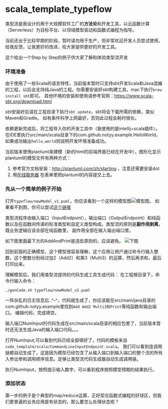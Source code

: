 # scala_template_typeflow
类型流是我设计的用于大规模软件工厂的**方法论**和开发工具，以云函数计算（Serverless）为目标平台、以领域模型驱动和函数式编程为指导。

当前还出于比较早期的阶段，暂时请勿用于生产，但非常欢迎开发人员尝试使用，给我反馈，让我更好的改进，给大家提供更好的开发工具。

这个给出一个Step by Step的例子供大家了解和体验类型流开发

### 环境准备
由于使用了一些Scala的语言特性，当前版本暂时只支持sbt开发Scala和Java混编的工程，以后会支持纯Java的工程。你需要安装好sbt构建工具，mac下执行`brew install sbt`即可。
其他环境的安装和使用请参考官网：https://www.scala-sbt.org/download.html

sbt安装好后请在工程目录下执行`sbt update`，sbt将会下载所需的依赖，类似Maven和Gradle。 如有条件科学上网最好，否则此过程会耗时很长。

依赖更新完成后，将工程导入你的开发工具中（我使用的是intellij+scala插件）。
在IDE里执行src/main/scala目录下的com.github.notyy.example.HelloWorld，如果成功输出`hello,world`则说明开发环境准备成功。

当前版本使用plantuml来建模（新的html的前端界面已经在开发中），图形化显示plantuml的模型文件有两种方式：
1. 参考官方文档安装：http://plantuml.com/zh/starting ，注意还需要安装dot
2. 用[在线服务器](http://www.plantuml.com/plantuml/uml/SyfFKj2rKt3CoKnELR1Io4ZDoSa70000) 在表单里把plantuml的内容提交上去。

### 先从一个简单的例子开始 
打开`typeflow/newModel_v1.puml`，你应该看到一个这样的模型图![模型图](http://www.plantuml.com/plantuml/png/bP31QlCm48JF_pw5o3s7Fxc546ARbXhIrBUUXIKS4MbbfDr2A7ttsb6etPe4R30icc-6sOLz91c8dGM8PuEj3DA9sieOnIVyosLzRe9dL8MtFcotXNTEeZeOr2MsJ4-eMc-GTZkHSx2NT-yLYEvxvCn24sUwCsikZ2z4xKpZ6zCilkAWdnbhCXux-c2Q4-MMzRrQf0DACX-wadJg34KmBdg4Bu1qnIExQsNnw7WtDbDg9Vvs6BHxKXKCafZkUfDVsP9PJytmKssvt8bZkTcKIBhH0KRpLUjxJHvJBFHQWbP3G9e7Tl5_qOT0yYJxUi3JFC9N2U_-53rA_aMcrM6lKR6py0q0)。
如果看不到图，你可以尝试[这个链接](http://www.plantuml.com/plantuml/uml/bP31QlCm48JF_pw5o3s7Fxc546ARbXhIrBUUXIKS4MbbfDr2A7ttsb6etPe4R30icc-6sOLz91c8dGM8PuEj3DA9sieOnIVyosLzRe9dL8MtFcotXNTEeZeOr2MsJ4-eMc-GTZkHSx2NT-yLYEvxvCn24sUwCsikZ2z4xKpZ6zCilkAWdnbhCXux-c2Q4-MMzRrQf0DACX-wadJg34KmBdg4Bu1qnIExQsNnw7WtDbDg9Vvs6BHxKXKCafZkUfDVsP9PJytmKssvt8bZkTcKIBhH0KRpLUjxJHvJBFHQWbP3G9e7Tl5_qOT0yYJxUi3JFC9N2U_-53rA_aMcrM6lKR6py0q0)   

类型流程序由输入端口（InputEndpoint），输出端口（OutputEndpoint）和纯函数以及在函数间传递的标准类型和自定义类型构成。类型流的原则是**副作用剥离**，既业务逻辑应该全部在纯函数里，
副作用全部在输入输出端口里。

如下图里面最下方的AddAndPrint是违反原则的，应该避免。 ![下图](http://www.plantuml.com/plantuml/png/bP31QW8n48RFpLC4xnwwtaGMTvUMBbYxjvx39gp1PB9CPWfI-kvTZRXMY-Xjo7pVpvyHoqWAYRqJSMkXLwYyR9sAKNwBfrArsmu3Www22xXOLC5x1NfbmTJGCxs0xeC5odDPChhTPmZwjbPW5nzH2sTt36z4_IFM1zFzSCDeNXbQiW46T6Mx3PMEpRzjo20eib-cKRGPw0gjZm74Zn3fR6lsXwRorhMERA5r9YyBZBi2T8C3Boy_T8BUsP6TNKU8KulfD9VhUZwlWKndK9pD-zsXmjLZYXNxNOAoCI3D8pl99kTTHN9Jp6pKnlceFV_LbWOqUoT-0G00)

回到前面的正确模型，这个模型很容易理解，这个应用让用户通过命令行输入整数，这个整数分别经过加2（Add2）和乘3（Multi3）的运算，然后再求和，最后打印出来。

理解模型后，我们用类型流提供的代码生成工具生成代码：
在工程根目录下，命令行输入命令：
```
./genCode.sh typeflow/newModel_v1.puml
```
一阵杂乱的日志信息后..^-^，代码就生成了，你应该能在src/main/java目录的com.github.notyy.example里找到`Add Add2 Multi3和Print`等纯函数和输出端口。
编辑代码，完成填空。

输入端口NumInput的代码生成在src/main/scala目录的相应包里了，当前版本暂时还无法生成Java的输入端口代码。。。

打开NumInput,可以看到代码已经全部填好了，代码的模板来自`code_template/scala/CommandLineInputEndpoint.scala`。
我们可以看到连调用链都自动生成了，这是因为模型已经包含了从输入端口到输入端口的整个流的所有入参出参和调用顺序信息。足够让类型流代码生成器自动生成调用链。

执行NumInput，按照提示输入数字，可以看到程序按照模型预期的结果执行。

### 添加状态
第一步的例子是个典型的map/reduce运算，正好契合函数式编程的好球区，但我们更普遍的业务应用是有状态的，那么要怎么处理状态呢？